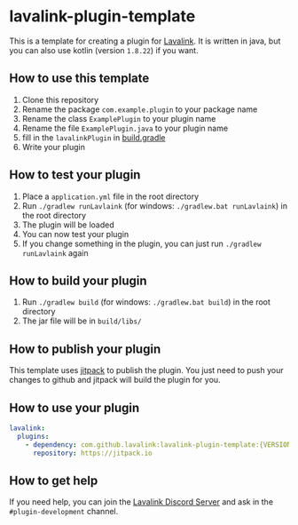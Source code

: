 # lavalink-plugin-template

This is a template for creating a plugin for [Lavalink](https://github.com/lavalink-devs/Lavalink). It is written in
java, but you can also use kotlin (version `1.8.22`) if you want.

## How to use this template

1. Clone this repository
2. Rename the package `com.example.plugin` to your package name
3. Rename the class `ExamplePlugin` to your plugin name
4. Rename the file `ExamplePlugin.java` to your plugin name
5. fill in the `lavalinkPlugin` in [build.gradle](build.gradle)
6. Write your plugin

## How to test your plugin

1. Place a `application.yml` file in the root directory
2. Run `./gradlew runLavlaink` (for windows: `./gradlew.bat runLavlaink`) in the root directory
3. The plugin will be loaded
4. You can now test your plugin
5. If you change something in the plugin, you can just run `./gradlew runLavlaink` again

## How to build your plugin

1. Run `./gradlew build` (for windows: `./gradlew.bat build`) in the root directory
2. The jar file will be in `build/libs/`

## How to publish your plugin

This template uses [jitpack](https://jitpack.io/) to publish the plugin. You just need to push your changes to github
and jitpack will build the plugin for you.

## How to use your plugin

```yml
lavalink:
  plugins:
    - dependency: com.github.lavalink:lavalink-plugin-template:{VERSION} # replace {VERSION} with the version you want to use
      repository: https://jitpack.io
```

## How to get help

If you need help, you can join the [Lavalink Discord Server](https://discord.gg/FVqbtGu) and ask in
the `#plugin-development` channel.
